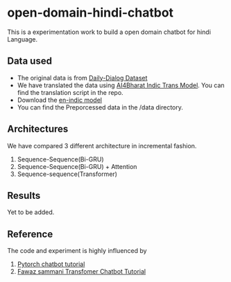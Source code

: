 # open-domain-hindi-chatbot
This is a experimentation work to build a open domain chatbot for hindi Language.

## Data used
- The original data is from  [Daily-Dialog Dataset](https://aclanthology.org/I17-1099/)
- We have translated the data using [AI4Bharat Indic Trans Model](https://ai4bharat.org/indic-trans). You can find the translation script in the repo.
- Download the [en-indic model](https://drive.google.com/file/d/1r0dC2V4QxRH1Fd9KPvv6lREzJuvMlOQl/view?usp=sharing)
- You can find the Preporcessed data in the /data directory.


## Architectures
We have compared 3 different architecture in incremental fashion.
1. Sequence-Sequence(Bi-GRU)
2. Sequence-Sequence(Bi-GRU) + Attention
3. Sequence-sequence(Transformer)

## Results
Yet to be added.

## Reference 
The code and experiment is highly influenced by
1. [Pytorch chatbot tutorial](https://pytorch.org/tutorials/beginner/chatbot_tutorial.html)
2. [Fawaz sammani Transfomer Chatbot Tutorial](https://github.com/fawazsammani/chatbot-transformer)

